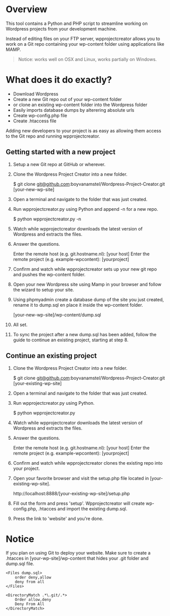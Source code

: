 # Overview

This tool contains a Python and PHP script to streamline working on Wordpress projects from your development machine.

Instead of editing files on your FTP server, wpprojectcreator allows you to work on a Git repo containing your wp-content folder using applications like MAMP.

> Notice: works well on OSX and Linux, works partially on Windows.

# What does it do exactly?

* Download Wordpress
* Create a new Git repo out of your wp-content folder
* or clone an existing wp-content folder into the Wordpress folder
* Easily imports database dumps by alterering absolute urls
* Create wp-config.php file
* Create .htaccess file

Adding new developers to your project is as easy as allowing them access to the Git repo and running wpprojectcreator.

## Getting started with a new project

1. Setup a new Git repo at GitHub or wherever.

2. Clone the Wordpress Project Creator into a new folder.

    $ git clone git@github.com:boyvanamstel/Wordpress-Project-Creator.git [your-new-wp-site]

3. Open a terminal and navigate to the folder that was just created.

4. Run wpprojectcreator.py using Python and append -n for a new repo.

    $ python wpprojectcreator.py -n

5. Watch while wpprojectcreator downloads the latest version of Wordpress and extracts the files.

6. Answer the questions.
	
    Enter the remote host (e.g. git.hostname.nl): [your host]
    Enter the remote project (e.g. example-wpcontent): [yourproject]

7. Confirm and watch while wpprojectcreator sets up your new git repo and pushes the wp-content folder.

8. Open your new Wordpress site using Mamp in your browser and follow the wizard to setup your site.

9. Using phpmyadmin create a database dump of the site you just created, rename it to dump.sql en place it inside the wp-content folder.

    [your-new-wp-site]/wp-content/dump.sql

10. All set.

11. To sync the project after a new dump.sql has been added, follow the guide to continue an existing project, starting at step 8.

## Continue an existing project

1. Clone the Wordpress Project Creator into a new folder.

    $ git clone git@github.com:boyvanamstel/Wordpress-Project-Creator.git [your-existing-wp-site]

3. Open a terminal and navigate to the folder that was just created.

4. Run wpprojectcreator.py using Python.

    $ python wpprojectcreator.py

5. Watch while wpprojectcreator downloads the latest version of Wordpress and extracts the files.

6. Answer the questions.

    Enter the remote host (e.g. git.hostname.nl): [your host]
    Enter the remote project (e.g. example-wpcontent): [yourproject]

7. Confirm and watch while wpprojectcreator clones the existing repo into your project.

8. Open your favorite browser and visit the setup.php file located in [your-existing-wp-site].

    http://localhost:8888/[your-existing-wp-site]/setup.php

9. Fill out the form and press 'setup'. Wpprojectcreator will create wp-config.php, .htacces and import the existing dump.sql.

10. Press the link to 'website' and you're done.

# Notice

If you plan on using Git to deploy your website. Make sure to create a .htacces in [your-wp-site]/wp-content that hides your .git folder and dump.sql file.

    <Files dump.sql>
        order deny,allow
        deny from all
    </Files>
	
    <DirectoryMatch .*\.git/.*>
        Order allow,deny
        Deny From All
    </DirectoryMatch>

